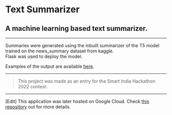 # Text Summarizer
## A machine learning based text summarizer.</h>

____

<p> Summaries were generated using the inbuilt summarizer of the T5 model trained on the news_summary dataset from kaggle.<br>
Flask was used to deploy the model.
</p>

<p> Examples of the output are available <a href="https://drive.google.com/file/d/10tD6f7RJ4sGyggA3jA6cIaq7qZZzoNIC/view" target="_blank">here</a>.</p>

____
> This project was made as an entry for the Smart India Hackathon 2022 contest.</h>

____
[Edit] This application was later hosted on Google Cloud. Check [this repository](https://github.com/vigbav36/summarizer/tree/main) out for more details.
